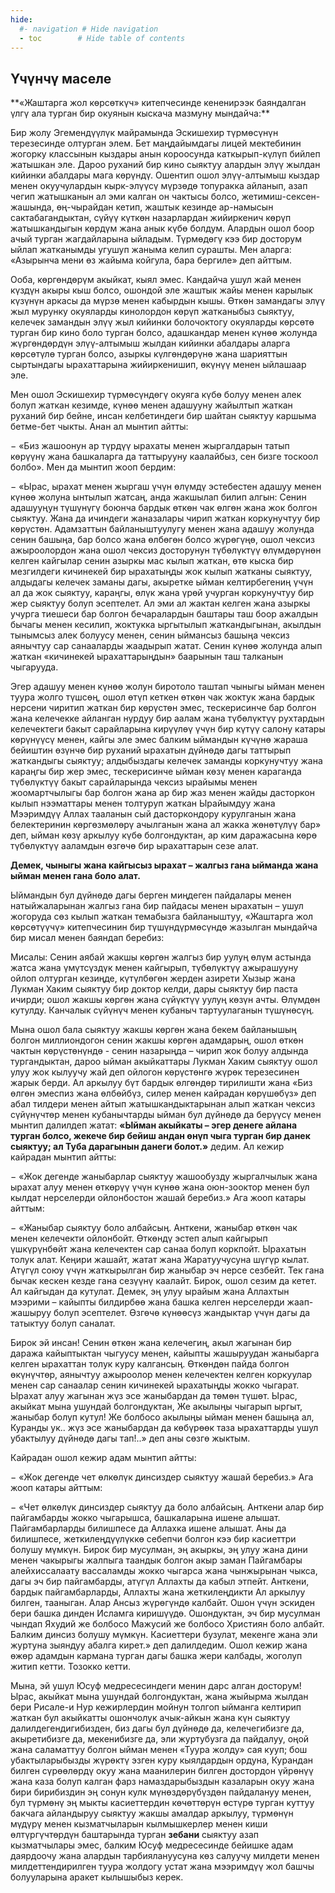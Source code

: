```yaml
---
hide:
  #- navigation # Hide navigation
  - toc        # Hide table of contents
---
```


<h2 class="t_center">Үчүнчү маселе</h2>
**«Жаштарга жол көрсөткүч» китепчесинде кененирээк баяндалган үлгү ала турган бир окуянын кыскача мазмуну мындайча:**

Бир жолу Эгемендүүлүк майрамында Эскишехир түрмөсүнүн терезесинде олтурган элем. Бет маңдайымдагы лицей мектебинин жогорку классынын кыздары анын короосунда каткырып-күлүп бийлеп жатышкан эле. Дароо руханий бир кино сыяктуу алардын элүү жылдан кийинки абалдары мага көрүндү. Ошентип ошол элүү-алтымыш кыздар менен окуучулардын кырк-элүүсү мүрзөдө топуракка айланып, азап чегип жатышканын ал эми калган он чактысы болсо, жетимиш-сексен-жашында, өң-чырайдан кетип, жаштык кезинде ар-намысын сактабагандыктан, сүйүү күткөн назарлардан жийиркенич көрүп жатышкандыгын көрдүм жана анык күбө болдум. Алардын ошол боор ачый турган жагдайларына ыйладым. Түрмөдөгү кээ бир досторум ыйлап жатканымды угушуп жаныма келип сурашты. Мен аларга: «Азырынча мени өз жайыма койгула, бара бергиле» деп айттым.

Ооба, көргөндөрүм акыйкат, кыял эмес. Кандайча ушул жай менен күздүн акыры кыш болсо, ошондой эле жаштык жайы менен карылык күзүнүн аркасы да мүрзө менен кабырдын кышы. Өткөн замандагы элүү жыл мурунку окуяларды кинолордон көрүп жатканыбыз сыяктуу, келечек замандын элүү жыл кийинки болочоктогу окуяларды көрсөтө турган бир кино боло турган болсо, адашкандар менен күнөө жолунда жүргөндөрдүн элүү-алтымыш жылдан кийинки абалдары аларга көрсөтүлө турган болсо, азыркы күлгөндөрүнө жана шарияттын сыртындагы ырахаттарына жийиркенишип, өкүнүү менен ыйлашаар эле.

Мен ошол Эскишехир түрмөсүндөгү окуяга күбө болуу менен алек болуп жаткан кезимде, күнөө менен адашууну жайылтып жаткан руханий бир бейне, инсан келбетиндеги бир шайтан сыяктуу каршыма бетме-бет чыкты. Анан ал мынтип айтты:

− «Биз жашоонун ар түрдүү ырахаты менен жыргалдарын татып көрүүнү жана башкаларга да таттырууну каалайбыз, сен бизге тоскоол болбо». Мен да мынтип жооп бердим:

− «Ырас, ырахат менен жыргаш үчүн өлүмдү эстебестен адашуу менен күнөө жолуна ынтылып жатсаң, анда жакшылап билип алгын: Сенин адашууңун түшүнүгү боюнча бардык өткөн чак өлгөн жана жок болгон сыяктуу. Жана да ичиндеги жаназалары чирип жаткан коркунучтуу бир көрүстөн. Адамзаттын байланыштуулугу менен жана адашуу жолунда сенин башыңа, бар болсо жана өлбөгөн болсо жүрөгүңө, ошол чексиз ажыроолордон жана ошол чексиз досторунун түбөлүктүү өлүмдөрүнөн келген кайгылар сенин азыркы мас кылып жаткан, өтө кыска бир мезгилдеги кичинекей бир ырахатыңды жок кылып жатканы сыяктуу, алдыдагы келечек заманы дагы, акыретке ыйман келтирбегениң үчүн ал да жок сыяктуу, караңгы, өлүк жана үрөй учурган коркунучтуу бир жер сыяктуу болуп эсептелет. Ал эми ал жактан келген жана азыркы учурга тиешеси бар болгон бечаралардын баштары таш боор ажалдын бычагы менен кесилип, жоктукка ыргытылып жаткандыгынан, акылдын тынымсыз алек болуусу менен, сенин ыймансыз башыңа чексиз аянычтуу сар санааларды жаадырып жатат. Сенин күнөө жолунда алып жаткан «кичинекей ырахаттарыңдын» баарынын таш талканын чыгарууда.

Эгер адашуу менен күнөө жолун биротоло таштап чыныгы ыйман менен туура жолго түшсөң, ошол өтүп кеткен өткөн чак жоктук жана бардык нерсени чиритип жаткан бир көрүстөн эмес, тескерисинче бар болгон жана келечекке айланган нурдуу бир аалам жана түбөлүктүү рухтардын келечектеги бакыт сарайларына кирүүлөү үчүн бир күтүү салону катары көрүнүүсү менен, кайгы эле эмес балким ыймандын күчүнө жараша бейиштин өзүнчө бир руханий ырахатын дүйнөдө дагы таттырып жаткандыгы сыяктуу; алдыбыздагы келечек заманды коркунучтуу жана караңгы бир жер эмес, тескерисинче ыйман көзү менен караганда түбөлүктүү бакыт сарайларында чексиз ырайымы менен жоомартчылыгы бар болгон жана ар бир жаз менен жайды дасторкон кылып нээматтары менен толтуруп жаткан Ырайымдуу жана Мээримдүү Аллах тааланын сый дасторкондору курулганын жана белектеринин көргөзмөлөрү ачылганын жана ал жакка жөнөтүлүү бар» деп, ыйман көзү аркылуу күбө болгондуктан, ар ким даражасына көрө түбөлүктүү ааламдын өзгөчө бир ырахаттарын сезе алат.

**Демек, чыныгы жана кайгысыз ырахат – жалгыз гана ыйманда жана ыйман менен гана боло алат.**

Ыймандын бул дүйнөдө дагы берген миңдеген пайдалары менен натыйжаларынан жалгыз гана бир пайдасы менен ырахатын – ушул жогоруда сөз кылып жаткан темабызга байланыштуу, «Жаштарга жол көрсөтүүчү» китепчесинин бир түшүндүрмөсүндө жазылган мындайча бир мисал менен баяндап беребиз:

Мисалы: Сенин аябай жакшы көргөн жалгыз бир уулуң өлүм астында жатса жана үмүтсүздүк менен кайгырып, түбөлүктүү ажырашууну ойлоп олтурган кезиңде, күтүлбөгөн жерден азирети Хызыр жана Лукман Хаким сыяктуу бир доктор келди, дары сыяктуу бир паста ичирди; ошол жакшы көргөн жана сүйүктүү уулуң көзүн ачты. Өлүмдөн кутулду. Канчалык сүйүнүч менен кубаныч тартуулаганын түшүнөсүң.

Мына ошол бала сыяктуу жакшы көргөн жана бекем байланышың болгон миллиондогон сенин жакшы көргөн адамдарың, ошол өткөн чактын көрүстөнүндө - сенин назарыңда – чирип жок болуу алдында тургандыктан, дароо ыйман акыйкаттары Лукман Хаким сыяктуу ошол улуу жок кылуучу жай деп ойлогон көрүстөнгө жүрөк терезесинен жарык берди. Ал аркылуу бүт бардык өлгөндөр тирилишти жана «Биз өлгөн эмеспиз жана өлбөйбүз, силер менен кайрадан көрүшөбүз» деп абал тилдери менен айтып жатышкандыктарынан алып жаткан чексиз сүйүнүчтөр менен кубанычтарды ыйман бул дүйнөдө да берүүсү менен мынтип далилдеп жатат: **«Ыйман акыйкаты – эгер денеге айлана турган болсо, жекече бир бейиш андан өнүп чыга турган бир данек сыяктуу; ал Туба дарагынын данеги болот.»** дедим. Ал кежир кайрадан мынтип айтты:

− «Жок дегенде жаныбарлар сыяктуу жашообузду жыргалчылык жана ырахат алуу менен өткөрүү үчүн күнөө жана оюн-зооктор менен бул кылдат нерселерди ойлонбостон жашай беребиз.» Ага жооп катары айттым:

− «Жаныбар сыяктуу боло албайсың. Анткени, жаныбар өткөн чак менен келечекти ойлонбойт. Өткөндү эстеп алып кайгырып үшкүрүнбөйт жана келечектен сар санаа болуп коркпойт. Ырахатын толук алат. Кеңири жашайт, жатат жана Жаратуучусуна шүгүр кылат. Атүгүл союу үчүн жаткырылган бир жаныбар эч нерсе сезбейт. Тек гана бычак кескен кезде гана сезүүнү каалайт. Бирок, ошол сезим да кетет. Ал кайгыдан да кутулат. Демек, эң улуу ырайым жана Аллахтын мээрими – кайыпты билдирбөө жана башка келген нерселерди жаап-жашыруу болуп эсептелет. Өзгөчө күнөөсүз жандыктар үчүн дагы да татыктуу болуп саналат.

Бирок эй инсан! Сенин өткөн жана келечегиң, акыл жагынан бир даража кайыптыктан чыгуусу менен, кайыпты жашыруудан жаныбарга келген ырахаттан толук куру калгансың. Өткөндөн пайда болгон өкүнүчтөр, аянычтуу ажыроолор менен келечектен келген коркуулар менен сар санаалар сенин кичинекей ырахатыңды жокко чыгарат. Ырахат алуу жагынан жүз эсе жаныбардан да төмөн түшөт. Ырас, акыйкат мына ушундай болгондуктан, Же акылыңы чыгарып ыргыт, жаныбар болуп кутул! Же болбосо акылыңы ыйман менен башыңа ал, Куранды ук.. жүз эсе жаныбардан да көбүрөөк таза ырахаттарды ушул убактылуу дүйнөдө дагы тап!..» деп аны сөзгө жыктым.

Кайрадан ошол кежир адам мынтип айтты:

− «Жок дегенде чет өлкөлүк динсиздер сыяктуу жашай беребиз.» Ага жооп катары айттым:

− «Чет өлкөлүк динсиздер сыяктуу да боло албайсың. Анткени алар бир пайгамбарды жокко чыгарышса, башкаларына ишене алышат. Пайгамбарларды билишпесе да Аллахка ишене алышат. Аны да билишпесе, жеткилеңдүүлүккө себепчи болгон кээ бир касиеттри болушу мүмкүн. Бирок бир мусулман, эң акыркы, эң улуу жана дини менен чакырыгы жалпыга таандык болгон акыр заман Пайгамбары алейхиссалаату вассаламды жокко чыгарса жана чынжырынан чыкса, дагы эч бир пайгамбарды, атүгүл Аллахты да кабыл этпейт. Анткени, бардык пайгамбарларды, Аллахты жана жеткилеңдикти Ал аркылуу билген, тааныган. Алар Ансыз жүрөгүндө калбайт. Ошон үчүн эскиден бери башка динден Исламга киришүүдө. Ошондуктан, эч бир мусулман чындап Яхудий же болбосо Мажусий же болбосо Християн боло албайт. Балким динсиз болушу мүмкүн. Касиеттери бузулат, мекенге жана эли журтуна зыяндуу абалга кирет.» деп далилдедим. Ошол кежир жана өжөр адамдын кармана турган дагы башка жери калбады, жоголуп житип кетти. Тозокко кетти.

Мына, эй ушул Юсуф медресесиндеги менин дарс алган досторум! Ырас, акыйкат мына ушундай болгондуктан, жана жыйырма жылдан бери Рисале-и Нур кежирлердин мойнун толгоп ыйманга келтирип жаткан бул акыйкатты ошончолук ачык-айкын жана күн сыяктуу далилдегендигибизден, биз дагы бул дүйнөдө да, келечегибизге да, акыретибизге да, мекенибизге да, эли журтубузга да пайдалуу, оңой жана саламаттуу болгон ыйман менен «Туура жолду» сая кууп; бош убактыларыбызды жүрөктү эзген куру кыялдардын ордуна, Курандан билген сүрөөлөрдү окуу жана маанилерин билген достордон үйрөнүү жана каза болуп калган фарз намаздарыбыздын казаларын окуу жана бири бирибиздин эң сонун кулк мүнөздөрүбүздөн пайдалануу менен, бул түрмөнү эң мыкты касиеттердин көчөттөрүн өстүрө турган куттуу бакчага айландыруу сыяктуу жакшы амалдар аркылуу, түрмөнүн мүдүрү менен кызматчыларын кылмышкерлер менен киши өлтүргүчтөрдүн баштарында турган **зебани** сыяктуу азап кызматчылары эмес, балким Юсуф медресесинде бейишке адам даярдоочу жана алардын тарбиялануусуна көз салуучу милдети менен милдеттендирилген туура жолдогу устат жана мээримдүү жол башчы болууларына аракет кылышыбыз керек.